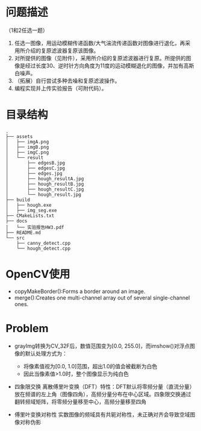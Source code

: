
# 问题描述
（1和2任选一题）

1. 任选一图像，用运动模糊传递函数/大气湍流传递函数对图像进行退化，再采用所介绍的复原滤波器复原该图像。
2. 对所提供的图像（见附件），采用所介绍的复原滤波器进行复原。所提供的图像是经过长度30、逆时针方向角度为11度的运动模糊退化的图像，并加有高斯白噪声。
3. （拓展）自行尝试多种去噪和复原滤波操作。
4. 编程实现并上传实验报告（可附代码）。







# 目录结构

```
.
├── assets
│   ├── imgA.png
│   ├── imgB.png
│   ├── imgC.png
│   └── result
│       ├── edgesB.jpg
│       ├── edgesC.jpg
│       ├── edges.jpg
│       ├── hough_resultA.jpg
│       ├── hough_resultB.jpg
│       ├── hough_resultC.jpg
│       └── hough_result.jpg
├── build
│   ├── hough.exe
│   ├── img_seg.exe
├── CMakeLists.txt
├── docs
│   └── 实验报告HW3.pdf
├── README.md
└── src
    ├── canny_detect.cpp
    └── hough_detect.cpp
```

# OpenCV使用
- copyMakeBorder():Forms a border around an image.
- merge():Creates one multi-channel array out of several single-channel ones.

# Problem 
- grayImg转换为CV_32F后，数值范围变为[0.0, 255.0]，而imshow()对浮点图像的默认处理方式为：
    - 将像素值视为[0.0, 1.0]范围，超出1.0的值会被截断为白色
    - 因此当像素值>1.0时，整个图像显示为纯白色

- 四象限交换
   离散傅里叶变换（DFT）特性：DFT默认将零频分量（直流分量）放在频谱的左上角（图像四角），高频分量分布在中心区域。四象限交换通过翻转频域矩阵，将零频分量移至中心，高频分量移至四角

- 傅里叶变换对称性
    实数图像的频域具有共轭对称性，未正确对齐会导致空域图像对称伪影


